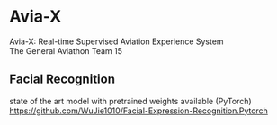 # Avia-X
Avia-X: Real-time Supervised Aviation Experience System  
The General Aviathon Team 15

## Facial Recognition
state of the art model with pretrained weights available (PyTorch)  
https://github.com/WuJie1010/Facial-Expression-Recognition.Pytorch
